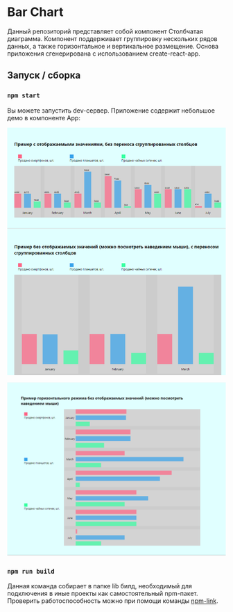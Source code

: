 # Bar Chart

Данный репозиторий представляет собой компонент Столбчатая диаграмма. Компонент поддерживает группировку нескольких рядов данных, а также горизонтальное и вертикальное размещение. Основа приложения сгенерирована с использованием create-react-app.

## Запуск / сборка

### `npm start`

Вы можете запустить dev-сервер. Приложение содержит небольшое демо в компоненте App:

![Демо 1](public\readme_demo_1.png)

![Демо 2](public\readme_demo_2.png)

### `npm run build`

Данная команда собирает в папке lib билд, необходимый для подключения в иные проекты как самостоятельный npm-пакет. Проверить работоспособность можно при помощи команды [npm-link](https://docs.npmjs.com/cli/v9/commands/npm-link).
